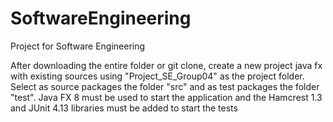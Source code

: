 # SoftwareEngineering
Project for Software Engineering

After downloading the entire folder or git clone, create a new project java fx with existing sources using "Project_SE_Group04" as the project folder. Select as source packages the folder "src" and as test packages the folder "test". Java FX 8 must be used to start the application and the Hamcrest 1.3 and JUnit 4.13 libraries must be added to start the tests

